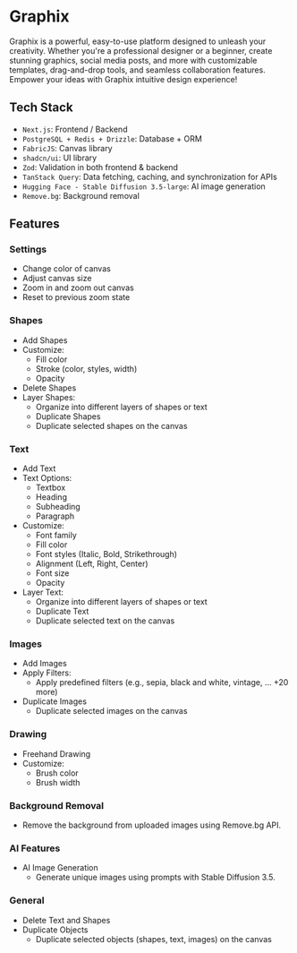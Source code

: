 # Graphix

Graphix is a powerful, easy-to-use platform designed to unleash your creativity. Whether you're a professional designer or a beginner, create stunning graphics, social media posts, and more with customizable templates, drag-and-drop tools, and seamless collaboration features. Empower your ideas with Graphix intuitive design experience!

## Tech Stack
- ```Next.js```: Frontend / Backend
- ```PostgreSQL + Redis + Drizzle```: Database + ORM
- ```FabricJS```: Canvas library
- ```shadcn/ui```: UI library
- ```Zod```: Validation in both frontend & backend
- ```TanStack Query```: Data fetching, caching, and synchronization for APIs
- ```Hugging Face - Stable Diffusion 3.5-large```: AI image generation
- ```Remove.bg```: Background removal

## Features
### Settings
- Change color of canvas
- Adjust canvas size
- Zoom in and zoom out canvas
- Reset to previous zoom state

### Shapes
- Add Shapes
- Customize:
  - Fill color
  - Stroke (color, styles, width)
  - Opacity
- Delete Shapes
- Layer Shapes:
  - Organize into different layers of shapes or text
  - Duplicate Shapes
  - Duplicate selected shapes on the canvas

### Text
- Add Text
- Text Options:
  - Textbox
  - Heading
  - Subheading
  - Paragraph
- Customize:
  - Font family
  - Fill color
  - Font styles (Italic, Bold, Strikethrough)
  - Alignment (Left, Right, Center)
  - Font size
  - Opacity
- Layer Text:
  - Organize into different layers of shapes or text
  - Duplicate Text
  - Duplicate selected text on the canvas

### Images
- Add Images
- Apply Filters:
  - Apply predefined filters (e.g., sepia, black and white, vintage, ... +20 more)
- Duplicate Images
  - Duplicate selected images on the canvas

### Drawing
- Freehand Drawing
- Customize:
  - Brush color
  - Brush width

### Background Removal
  - Remove the background from uploaded images using Remove.bg API.

### AI Features
- AI Image Generation
  - Generate unique images using prompts with Stable Diffusion 3.5.

### General
- Delete Text and Shapes
- Duplicate Objects
  - Duplicate selected objects (shapes, text, images) on the canvas 